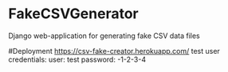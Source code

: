 # FakeCSVGenerator
Django web-application for generating fake CSV data files

#Deployment
https://csv-fake-creator.herokuapp.com/
test user credentials:
user: test
password: -1-2-3-4

